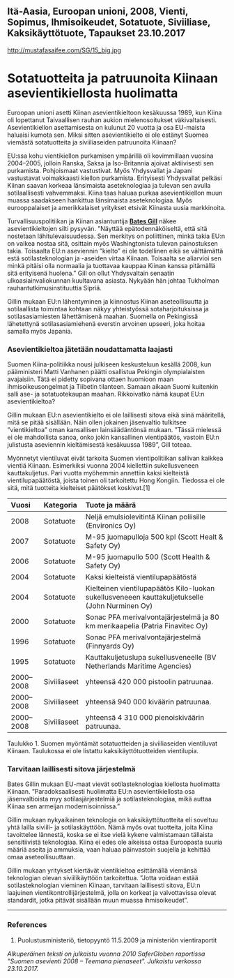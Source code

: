 Itä-Aasia, Euroopan unioni, 2008, Vienti, Sopimus, Ihmisoikeudet, Sotatuote, Siviiliase, Kaksikäyttötuote, Tapaukset
23.10.2017
-
http://mustafasaifee.com/SG/15_big.jpg


# Sotatuotteita ja patruunoita Kiinaan asevientikiellosta huolimatta 

Euroopan unioni asetti Kiinan asevientikieltoon kesäkuussa 1989, kun Kiina oli lopettanut Taivaallisen rauhan aukion mielenosoitukset väkivaltaisesti. Asevientikiellon asettamisesta on kulunut 20 vuotta ja osa EU-maista haluaisi kumota sen. Miksi sitten asevientikielto ei ole estänyt Suomea viemästä sotatuotteita ja siviiliaseiden patruunoita Kiinaan?

EU:ssa kohu vientikiellon purkamisen ympärillä oli kovimmillaan vuosina 2004–2005, jolloin Ranska, Saksa ja Iso-Britannia ajoivat aktiivisesti sen purkamista. Pohjoismaat vastustivat. Myös Yhdysvallat ja Japani vastustavat voimakkaasti kiellon purkamista. Erityisesti Yhdysvallat pelkäsi Kiinan saavan korkeaa länsimaista aseteknologiaa ja tulevan sen avulla sotilaallisesti vahvemmaksi. Kiina taas haluaa purkaa asevientikiellon muun muassa saadakseen hankittua länsimaista aseteknologiaa. Myös eurooppalaiset ja amerikkalaiset yritykset etsivät Kiinasta uusia markkinoita.  

Turvallisuuspolitiikan ja Kiinan asiantuntija **[Bates Gill](https://www.sipri.org/about/bios/dr-bates-gill)** näkee asevientikieltojen silti pysyvän.
”Näyttää epätodennäköiseltä, että sitä nostetaan lähitulevaisuudessa. Sen merkitys on poliittinen, minkä takia EU:n on vaikea nostaa sitä, osittain myös Washingtonista tulevan painostuksen takia. Toisaalta EU:n aseviennin ”kielto” ei ole todellinen eikä se välttämättä estä sotilasteknologian ja -aseiden virtaa Kiinaan. Toisaalta se aliarvioi sen minkä pitäisi olla normaalia ja tuottavaa kauppaa Kiinan kanssa pitämällä sitä erityisenä huolena.”
Gill on ollut Yhdysvaltain senaatin ulkoasiainvaliokunnan kuultavana asiasta. Nykyään hän johtaa Tukholman rauhantutkimusinstituuttia Sipriä.

Gillin mukaan EU:n lähentyminen ja kiinnostus Kiinan aseteollisuutta ja sotilaallista toimintaa kohtaan näkyy yhteistyössä sotaharjoituksissa ja sotilasasiamiesten lähettämisenä maahan. Suomella on Pekingissä lähetettynä sotilasasiamiehenä everstin arvoinen upseeri, joka hoitaa samalla myös Japania.

### Asevientikieltoa jätetään noudattamatta laajasti

Suomen Kiina-politiikka nousi julkiseen keskusteluun kesällä 2008, kun pääministeri Matti Vanhanen päätti osallistua Pekingin olympialaisten avajaisiin. Tätä ei pidetty sopivana ottaen huomioon maan ihmisoikeusongelmat ja Tiibetin tilanteen. Samaan aikaan Suomi kuitenkin salli ase- ja sotatuotekaupan maahan. Rikkoivatko nämä kaupat EU:n asevientikieltoa? 

Gillin mukaan EU:n asevientikielto ei ole laillisesti sitova eikä siinä määritellä, mitä se pitää sisällään. Näin ollen jokainen jäsenvaltio tulkitsee ”vientikieltoa” oman kansallisen lainsäädäntönsä mukaan. ”Tässä mielessä ei ole mahdollista sanoa, onko jokin kansallinen vientipäätös, vastoin EU:n julistusta aseviennin kieltämisestä kesäkuussa 1989”, Gill toteaa.

Myönnetyt vientiluvat eivät tarkoita Suomen vientipolitiikan sallivan kaikkea vientiä Kiinaan. Esimerkiksi vuonna 2004 kiellettiin sukellusveneen kauttakuljetus. Pari vuotta myöhemmin annettiin kaksi kielteistä vientilupapäätöstä, joista toinen oli tarkoitettu Hong Kongiin. Tiedossa ei ole sitä, mitä tuotteita kielteiset päätökset koskivat.[1]

| Vuosi | Kategoria | Tuote ja määrä |
|:---------|:---------|:--------- |
| 2008 | Sotatuote | Neljä emulsiolevitintä Kiinan poliisille (Environics Oy) |
| 2007 | Sotatuote | M-95 juomapulloja 500 kpl (Scott Healt & Safety Oy) |
| 2006 | Sotatuote | M-95 juomapullo 500 (Scott Health & Safety Oy) |
| 2004 | Sotatuote | Kaksi kielteistä vientilupapäätöstä |
| 2004 | Sotatuote | Kielteinen vientilupapäätös Kilo-luokan sukellusveneeen kauttakuljetukselle (John Nurminen Oy) |
| 2000 | Sotatuote | Sonac PFA merivalvontajärjestelmä ja 80 km merikaapelia (Patria Finavitec Oy) |
| 1996 | Sotatuote | Sonac PFA merivalvontajärjestelmä (Finnyards Oy) |
| 1995 | Sotatuote | Kauttakuljetuslupa sukellusveneelle (BV Netherlands Maritime Agencies) |
| 2000–2008 | Siviiliaseet | yhteensä 420 000 pistoolin patruunaa. |
| 2000–2008 | Siviiliaseet | yhteensä 940 000 kiväärin patruunaa. |
| 2000–2008 | Siviiliaseet | yhteensä 4 310 000 pienoiskiväärin patruunaa. |
Taulukko 1. Suomen myöntämät sotatuotteiden ja siviiliaseiden vientiluvat Kiinaan. Taulukossa ei ole listattu kaksikäyttötuotteiden vientilupia.

### Tarvitaan laillisesti sitova järjestelmä

Bates Gillin mukaan EU-maat vievät sotilasteknologiaa kiellosta huolimatta Kiinaan.
”Paradoksaalisesti huolimatta EU:n asevientikiellosta osa jäsenvaltioista myy sotilasjärjestelmiä ja sotilasteknologiaa, mikä auttaa Kiinaa sen armeijan modernisoinnissa.”

Gillin mukaan nykyaikainen teknologia on kaksikäyttötuotteita eli soveltuu yhtä lailla siviili- ja sotilaskäyttöön. Nämä myös ovat tuotteita, joita Kiina tavoittelee lännestä, koska se ei itse vielä kykene valmistamaan tällaista sensitiivistä teknologiaa. Kiina ei edes ole aikeissa ostaa Euroopasta suuria määriä aseita ja ammuksia, vaan haluaa päinvastoin suojella ja kehittää omaa aseteollisuuttaan. 

Gillin mukaan yritykset kiertävät vientikieltoa esittämällä viemänsä teknologian olevan siviilikäyttöön tarkoitettua. 
”Jotta voidaan estää sotilasteknologian vieminen Kiinaan, tarvitaan laillisesti sitova, EU:n laajuinen vientikontrollijärjestelmä, jolla on korkeat ja valvottavissa olevat standardit, jotka pitävät sisällään muun muassa ihmisoikeudet”.

***

### References

1. Puolustusministeriö, tietopyyntö 11.5.2009 ja ministeriön vientiraportit

*Alkuperäinen teksti on julkaistu vuonna 2010 SaferGloben raportissa "Suomen asevienti 2008 – Teemana pienaseet".
Julkaistu verkossa 23.10.2017.*